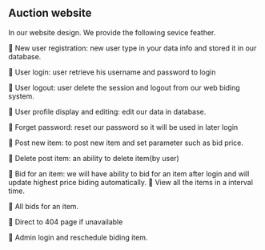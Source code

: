 ## Auction website

In our website design. We provide the following sevice feather.

	New user registration: new user type in your data info and stored it in our database.

	User login: user retrieve his username and password to login 

	User logout: user delete the session and logout from our web biding system.

	User profile display and editing: edit our data in database.

	Forget password: reset our password so it will be used in later login

	Post new item: to post new item and set parameter such as bid price.

	Delete post item: an ability to delete item(by user)

	Bid for an item: we will have ability to bid for an item after login and will update highest price biding automatically.
	View all the items in a interval time.

	All bids for an item.

	Direct to 404 page if unavailable

	Admin login and reschedule biding item.

